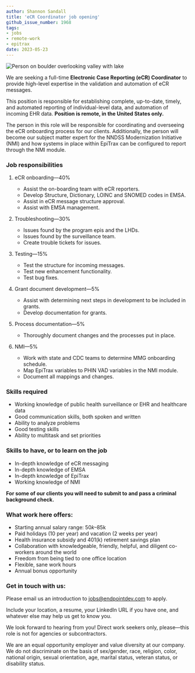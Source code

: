 ```yaml
---
author: Shannon Sandall
title: 'eCR Coordinator job opening'
github_issue_number: 1968
tags:
- jobs
- remote-work
- epitrax
date: 2023-05-23
---
```


<img src="/blog/2020/11/job-java-javascript-developer/20201107-124658-crop.jpg" alt="Person on boulder overlooking valley with lake" />

<!-- Photo by Jon Jensen -->

We are seeking a full-time **Electronic Case Reporting (eCR) Coordinator** to provide high-level expertise in the validation and automation of eCR messages.

This position is responsible for establishing complete, up-to-date, timely, and automated reporting of individual-level data, and automation of incoming EHR data. **Position is remote, in the United States only.**

The person in this role will be responsible for coordinating and overseeing the eCR onboarding process for our clients. Additionally, the person will become our subject matter expert for the NNDSS Modernization Initiative (NMI) and how systems in place within EpiTrax can be configured to report through the NMI module. 

### Job responsibilities

1. eCR onboarding—40%
    * Assist the on-boarding team with eCR reporters.
    * Develop Structure, Dictionary, LOINC and SNOMED codes in EMSA.
    * Assist in eCR message structure approval.
    * Assist with EMSA management.

1. Troubleshooting—30%
    * Issues found by the program epis and the LHDs.
    * Issues found by the surveillance team.
    * Create trouble tickets for issues.

1. Testing—15%
    * Test the structure for incoming messages.
    * Test new enhancement functionality.
    * Test bug fixes.

1. Grant document development—5%
    * Assist with determining next steps in development to be included in grants.
    * Develop documentation for grants.

1. Process documentation—5%
    * Thoroughly document changes and the processes put in place.

1. NMI—5%
    * Work with state and CDC teams to determine MMG onboarding schedule.
    * Map EpiTrax variables to PHIN VAD variables in the NMI module.
    * Document all mappings and changes.

### Skills required

* Working knowledge of public health surveillance or EHR and healthcare data
* Good communication skills, both spoken and written
* Ability to analyze problems
* Good testing skills
* Ability to multitask and set priorities

### Skills to have, or to learn on the job

* In-depth knowledge of eCR messaging
* In-depth knowledge of EMSA
* In-depth knowledge of EpiTrax
* Working knowledge of NMI

**For some of our clients you will need to submit to and pass a criminal background check.**

### What work here offers:

- Starting annual salary range: $50k–$85k
- Paid holidays (10 per year) and vacation (2 weeks per year)
- Health insurance subsidy and 401(k) retirement savings plan
- Collaboration with knowledgeable, friendly, helpful, and diligent co-workers around the world
- Freedom from being tied to one office location
- Flexible, sane work hours
- Annual bonus opportunity

### Get in touch with us:

Please email us an introduction to jobs@endpointdev.com to apply.

Include your location, a resume, your LinkedIn URL if you have one, and whatever else may help us get to know you.

We look forward to hearing from you! Direct work seekers only, please—​this role is not for agencies or subcontractors.

We are an equal opportunity employer and value diversity at our company. We do not discriminate on the basis of sex/​gender, race, religion, color, national origin, sexual orientation, age, marital status, veteran status, or disability status.

<script type="application/ld+json">
{
  "@context": "http://schema.org/",
  "@type": "JobPosting",
  "title": "eCR Coordinator job opening",
  "description": "<p>We are seeking a full-time <strong>Electronic Case Reporting (eCR) Coordinator</strong> to provide high-level expertise in the validation and automation of eCR messages.</p><p>This position is responsible for establishing complete, up-to-date, timely, and automated reporting of individual-level data, and automation of incoming EHR data. <strong>Position is remote, in the United States only.</strong></p><p>The person in this role will be responsible for coordinating and overseeing the eCR onboarding process for our clients. Additionally, the person will become our subject matter expert for the NNDSS Modernization Initiative (NMI) and how systems in place within EpiTrax can be configured to report through the NMI module.</p><p>Here is the general breakdown of job responsibilities:</p><ol><li>eCR onboarding—40%</li><ul><li>Assist the on-boarding team with eCR reporters.</li><li>Develop Structure, Dictionary, LOINC and SNOMED codes in EMSA.</li><li>Assist in eCR message structure approval.</li><li>Assist with EMSA management.</li></ul><li>Troubleshooting—30%</li><ul><li>Issues found by the program epis and the LHDs.</li><li>Issues found by the surveillance team.</li><li>Create trouble tickets for issues.</li></ul><li>Testing—15%</li><ul><li>Test the structure for incoming messages.</li><li>Test new enhancement functionality.</li><li>Test bug fixes.</li></ul><li>Grant document development—5%</li><ul><li>Assist with determining next steps in development to be included in grants.</li><li>Develop documentation for grants.</li></ul><li>Process documentation—5%</li><ul><li>Thoroughly document changes and the processes put in place.</li></ul><li>NMI—5%</li><ul><li>Work with state and CDC teams to determine MMG onboarding schedule.</li><li>Map EpiTrax variables to PHIN VAD variables in the NMI module.</li><li>Document all mappings and changes.</li></ul></ol><p>Skills required:</p><ul><li>Working knowledge of public health surveillance or EHR and healthcare data</li><li>Good communication skills, both spoken and written</li><li>Ability to analyze problems</li><li>Good testing skills</li><li>Ability to multitask and set priorities</li></ul><p>Skills to have, or to learn on the job:</p><ul><li>In-depth knowledge of eCR messaging</li><li>In-depth knowledge of EMSA</li><li>In-depth knowledge of EpiTrax</li><li>Working knowledge of NMI</li></ul><p><strong>For some of our clients you will need to submit to and pass a criminal background check.</strong></p><p>What work here offers:</p><ul><li>Starting annual salary range: $50k–$85k</li><li>Paid holidays (10 per year) and vacation (2 weeks per year)</li><li>Health insurance subsidy and 401(k) retirement savings plan</li><li>Collaboration with knowledgeable, friendly, helpful, and diligent co-workers around the world</li><li>Freedom from being tied to one office location</li><li>Flexible, sane work hours</li><li>Annual bonus opportunity</li></ul><p>Get in touch with us:</p><p>Please email us an introduction to jobs@endpointdev.com to apply.</p><p>Include your location, a resume, your LinkedIn URL if you have one, and whatever else may help us get to know you.</p><p>We look forward to hearing from you! Direct work seekers only, please—​this role is not for agencies or subcontractors.</p><p>We are an equal opportunity employer and value diversity at our company. We do not discriminate on the basis of sex/​gender, race, religion, color, national origin, sexual orientation, age, marital status, veteran status, or disability status.</p>",
  "identifier": {
    "@type": "PropertyValue",
    "name": "End Point Dev",
    "value": "ecr-202305"
  },
  "datePosted": "2023-05-23",
  "validThrough": "2023-07-23",
  "employmentType": ["FULL_TIME"],
  "hiringOrganization": {
    "@type": "Organization",
    "name": "End Point Dev",
    "sameAs": "https://www.endpointdev.com/blog/2023/05/ecr-coordinator-job/",
    "logo": "https://www.endpointdev.com/images/favicon.ico"
  },
  "jobLocationType": "TELECOMMUTE",
  "applicantLocationRequirements": {
      "@type": "Country",
      "name": ["US"]
  }
}
</script>
